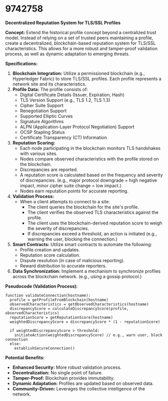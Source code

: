 # 9742758

**Decentralized Reputation System for TLS/SSL Profiles**

**Concept:** Extend the historical profile concept beyond a centralized trust model. Instead of relying on a set of trusted peers maintaining a profile, create a decentralized, blockchain-based reputation system for TLS/SSL characteristics. This allows for a more robust and tamper-proof validation process, as well as dynamic adaptation to emerging threats.

**Specifications:**

1.  **Blockchain Integration:** Utilize a permissioned blockchain (e.g., Hyperledger Fabric) to store TLS/SSL profiles. Each profile represents a network site and its characteristics.
2.  **Profile Data:** The profile consists of:
    *   Digital Certificate Details (Issuer, Expiration, Hash)
    *   TLS Version Support (e.g., TLS 1.2, TLS 1.3)
    *   Cipher Suite Support
    *   Renegotiation Support
    *   Supported Elliptic Curves
    *   Signature Algorithms
    *   ALPN (Application-Layer Protocol Negotiation) Support
    *   OCSP Stapling Status
    *   Certificate Transparency (CT) Information
3.  **Reputation Scoring:**
    *   Each node participating in the blockchain monitors TLS handshakes with various sites.
    *   Nodes compare observed characteristics with the profile stored on the blockchain.
    *   Discrepancies are reported.
    *   A reputation score is calculated based on the frequency and severity of discrepancies. (e.g., major protocol downgrade = high negative impact, minor cipher suite change = low impact.)
    *   Nodes earn reputation points for accurate reporting.
4.  **Validation Process:**
    *   When a client attempts to connect to a site:
        *   The client queries the blockchain for the site's profile.
        *   The client verifies the observed TLS characteristics against the profile.
        *   The client uses the blockchain-derived reputation score to weigh the severity of discrepancies.
        *   If discrepancies exceed a threshold, an action is initiated (e.g., warning the user, blocking the connection.)
5.  **Smart Contracts:** Utilize smart contracts to automate the following:
    *   Profile creation and updates.
    *   Reputation score calculation.
    *   Dispute resolution (in case of malicious reporting).
    *   Reward distribution to accurate reporters.
6.  **Data Synchronization:** Implement a mechanism to synchronize profiles across the blockchain network. (e.g., using a gossip protocol.)

**Pseudocode (Validation Process):**

```
function validateConnection(hostname):
  profile = getProfileFromBlockchain(hostname)
  observedCharacteristics = getObservedCharacteristics(hostname)
  discrepancyScore = calculateDiscrepancyScore(profile, observedCharacteristics)
  reputationScore = getReputationScore(hostname)
  weightedDiscrepancyScore = discrepancyScore * (1 - reputationScore)

  if weightedDiscrepancyScore > threshold:
    initiateAction(weightedDiscrepancyScore) // e.g., warn user, block connection
  else:
    establishSecureConnection()
```

**Potential Benefits:**

*   **Enhanced Security:** More robust validation process.
*   **Decentralization:** No single point of failure.
*   **Tamper-Proof:** Blockchain provides immutability.
*   **Dynamic Adaptation:** Profiles are updated based on observed data.
*   **Community-Driven:** Leverages the collective intelligence of the network.